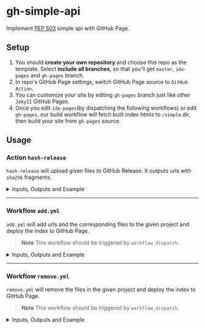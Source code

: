 # gh-simple-api

Implement [PEP 503][pep-0503] simple api with GitHub Page.

## Setup

1. You should **create your own repository** and choose this repo as the template. Select **include all branches**, so that you'll get `master`, `idx-pages` and `gh-pages` branch.
2. In repo's GitHub Page settings, switch GitHub Page source to `GitHub Action`.
3. You can customize your site by editing `gh-pages` branch just like other `JekyII` GitHub Pages.
4. Once you edit `idx-pages`(by dispatching the following workflows) or edit `gh-pages`, our build workflow will fetch built index htmls to `/simple` dir, then build your site from `gh-pages` source.

## Usage

### Action `hash-release`

`hash-release` will upload given files to GitHub Release. It outputs urls with `sha256` fragments.

<details>

<summary>Inputs, Outputs and Example</summary><br>

- Inputs:
  - tag: The release tag.
  - files: The files to upload.
  - repo: Upload to which repository, default as the caller repo.
- Outputs:
  - urls: urls point to uploaded files with hash attached to url fragments. Order is not guaranteed.

Upload files under `dist/` to Release of current repository:

```yaml
- uses: aioqzone/gh-simple-api/.github/actions/hash-release@master
  with:
    tag: 0.1.0
    files: dist/* # `dist` is not guaranteed to work!
```

</details>

---

### Workflow `add.yml`

`add.yml` will add urls and the corresponding files to the given project and deploy the index to GitHub Page.

> **Note** This workflow should be triggered by `workflow_dispatch`.

<details>

<summary>Inputs, Outputs and Example</summary><br>

- Inputs:
  - project: Which project to add or update.
  - urls: Assets urls. Should include a hash in url fragment. See [PEP 503][pep-0503].
  - repo: Index hosting repository, default as caller repository.
  - index-branch: Your GitHub Page branch, default as `idx-pages`.
  - republish: Whether to republish the pages after success.

Add two URLs to `project1` index hosted in `aioqzone/aioqzone-index@idx-pages`

``` yaml
project: project1
urls: https://example.com/package1-0.1.0-cp3-none.whl#sha256=111111 https://example.com/package1-0.1.0.tar.gz#sha256=2222222
```

</details>

---

### Workflow `remove.yml`

`remove.yml` will remove the files in the given project and deploy the index to GitHub Page.

> **Note** This workflow should be triggered by `workflow_dispatch`.

<details>

<summary>Inputs, Outputs and Example</summary><br>

- Inputs:
  - project: Which project to remove files from.
  - files: The files to remove.
  - index-branch: Your GitHub Page branch, default as `idx-pages`.
  - republish: Whether to republish the pages after success.

Remove two files from `project1` hosted in `idx-branch` of this repository.

``` yaml
project: project1
files: package1-0.1.0-cp3-none.whl package1-0.1.0.tar.gz
```

</details>


[pep-0503]: https://peps.python.org/pep-0503/
